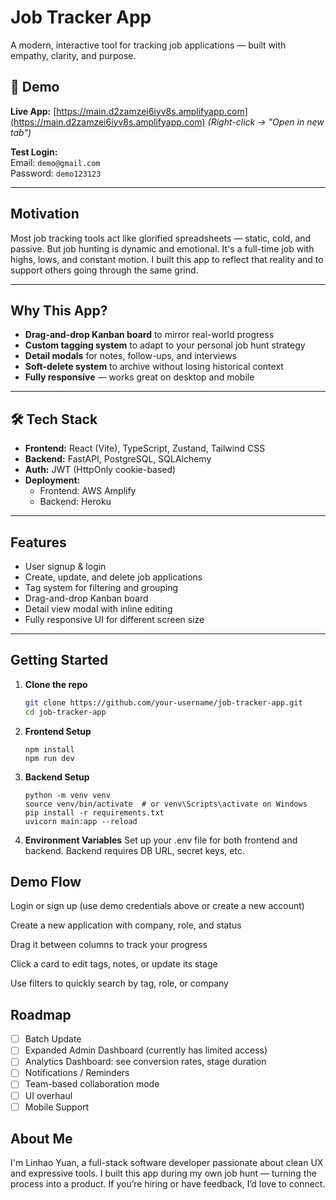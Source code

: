 # Job Tracker App

A modern, interactive tool for tracking job applications — built with empathy, clarity, and purpose.

## 🔗 Demo

**Live App:** [https://main.d2zamzei6iyv8s.amplifyapp.com](https://main.d2zamzei6iyv8s.amplifyapp.com) *(Right-click → "Open in new tab")*


**Test Login:**  
Email: `demo@gmail.com`  
Password: `demo123123`

---

##  Motivation

Most job tracking tools act like glorified spreadsheets — static, cold, and passive. But job hunting is dynamic and emotional. It's a full-time job with highs, lows, and constant motion. I built this app to reflect that reality and to support others going through the same grind.

---

##  Why This App?

- **Drag-and-drop Kanban board** to mirror real-world progress
- **Custom tagging system** to adapt to your personal job hunt strategy
- **Detail modals** for notes, follow-ups, and interviews
- **Soft-delete system** to archive without losing historical context
- **Fully responsive** — works great on desktop and mobile

---

## 🛠 Tech Stack

- **Frontend:** React (Vite), TypeScript, Zustand, Tailwind CSS  
- **Backend:** FastAPI, PostgreSQL, SQLAlchemy  
- **Auth:** JWT (HttpOnly cookie-based)  
- **Deployment:**  
  - Frontend: AWS Amplify  
  - Backend: Heroku  

---

##  Features

- User signup & login  
- Create, update, and delete job applications  
- Tag system for filtering and grouping  
- Drag-and-drop Kanban board  
- Detail view modal with inline editing  
- Fully responsive UI for different screen size

---

##  Getting Started

1. **Clone the repo**
   ```bash
   git clone https://github.com/your-username/job-tracker-app.git
   cd job-tracker-app

2. **Frontend Setup**
    ```cd frontend
   npm install
   npm run dev
3. **Backend Setup**
   ```cd backend
   python -m venv venv
   source venv/bin/activate  # or venv\Scripts\activate on Windows
   pip install -r requirements.txt
   uvicorn main:app --reload
4. **Environment Variables**
   Set up your .env file for both frontend and backend. Backend requires DB URL, secret keys, etc.

##  Demo Flow
Login or sign up (use demo credentials above or create a new account)

Create a new application with company, role, and status

Drag it between columns to track your progress

Click a card to edit tags, notes, or update its stage

Use filters to quickly search by tag, role, or company

##  Roadmap
- [ ] Batch Update
- [ ] Expanded Admin Dashboard (currently has limited access)
- [ ] Analytics Dashboard: see conversion rates, stage duration
- [ ] Notifications / Reminders
- [ ] Team-based collaboration mode
- [ ] UI overhaul
- [ ] Mobile Support

##  About Me
I'm Linhao Yuan, a full-stack software developer passionate about clean UX and expressive tools. I built this app during my own job hunt — turning the process into a product. If you’re hiring or have feedback, I’d love to connect.

